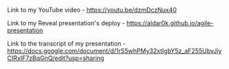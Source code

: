 Link to my YouTube video - https://youtu.be/dzmDczNux40

Link to my Reveal presentation's deploy - https://aldar0k.github.io/agile-presentation

Link to the transcript of my presentation - https://docs.google.com/document/d/1rS5whPMy32xtIgbY5z_aF255UbvJiyCIRxIF7zBqGnQ/edit?usp=sharing
